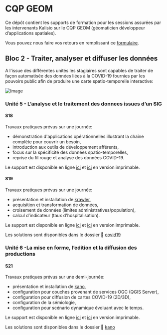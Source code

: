 # CQP GEOM

Ce dépôt contient les supports de formation pour les sessions assurées par les intervenants Kalisio sur le CQP GEOM (géomaticien développeur d’applications spatiales).

Vous pouvez nous faire vos retours en remplissant ce [formulaire](https://docs.google.com/forms/d/e/1FAIpQLScvatyXcul8YGUmoaKW10V7eloQ8eVHtWNoG-RwHJnjkreAwQ/viewform?usp=pp_url&entry.1814456484=Neutre&entry.1971004064=Neutre&entry.57827006=Neutre&entry.245395481=Neutre&entry.2059830929=Neutre&entry.590740906=Neutre&entry.875360880=Neutre&entry.1740590913=Neutre&entry.1087460427=Neutre&entry.1923491445=Neutre).

## Bloc 2 - Traiter, analyser et diffuser les données

A l'issue des différentes unités les stagiaires sont capables de traiter de façon automatisée des données liées à la COVID-19 fournies par les pouvoirs public afin de produire une carte spatio-temporelle interactive:

![Image](./kano-covid19-video.gif)

### Unité 5 - L’analyse et le traitement des donnees issues d’un SIG

#### S18

Travaux pratiques prévus sur une journée:
* démonstration d'applications opérationnelles illustrant la chaîne complète pour couvrir un besoin,
* introduction aux outils de développement afférents,
* focus sur la spécificité des données spatio-temporelles,
* reprise du fil rouge et analyse des données COVID-19.

Le support est disponible  en ligne [ici](https://docs.google.com/presentation/d/1grH4O70qP_dDWy47xgNpttliFySam_cig4olWJNSnJM) et [ici](./KALISIO%20-%20U5%20-%20S18.pdf) en version imprimable.

#### S19

Travaux pratiques prévus sur une journée:
* présentation et installation de [krawler](https://kalisio.github.io/krawler/),
* acquisition et transformation de données,
* croisement de données (limites administratives/population),
* calcul d’indicateur (taux d'hospitalisation).

Le support est disponible  en ligne [ici](https://docs.google.com/presentation/d/1kBdJKmmuZ1Mtx3dckcFc5FN4DhWyLLASNdj7xdG-mfk) et [ici](./KALISIO%20-%20U5%20-%20S19.pdf) en version imprimable.

Les solutions sont disponibles dans le dossier :open_file_folder: [covid19](./covid19)

### Unité 6 -La mise en forme, l’edition et la diffusion des productions

#### S21

Travaux pratiques prévus sur une demi-journée:
* présentation et installation de [kano](https://kalisio.github.io/kano/),
* configuration pour couches provenant de services OGC (QGIS Server),
* configuration pour diffusion de cartes COVID-19 (2D/3D),
* configuration de la sémiologie,
* configuration pour scénario dynamique évoluant avec le temps.

Le support est disponible  en ligne [ici](https://docs.google.com/presentation/d/1Evjmnw4wijwrE8C8M_mCkN7W3vdmtjEUrEYpJD4tmYk) et [ici](./KALISIO%20-%20U5%20-%20S21.pdf) en version imprimable.

Les solutions sont disponibles dans le dossier :open_file_folder: [kano](./covid19)

